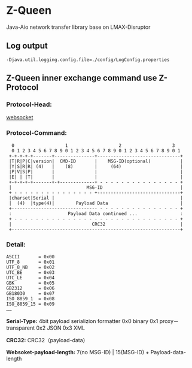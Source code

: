 # Z-Queen
Java-Aio network transfer library base on LMAX-Disruptor

## Log output
`-Djava.util.logging.config.file=./config/LogConfig.properties`

## Z-Queen inner exchange command use Z-Protocol
### Protocol-Head:
[websocket](http://www.ietf.org/rfc/rfc6455.txt )
### Protocol-Command:
      0                   1                   2                   3
      0 1 2 3 4 5 6 7 8 9 0 1 2 3 4 5 6 7 8 9 0 1 2 3 4 5 6 7 8 9 0 1
     +-+-+-+-+-------+---------------+-------------------------------+
     |T|R|P|C|version|  CMD-ID       |    MSG-ID(optional)           |
     |Y|S|R|R| (4)   |    (8)        |     (64)                      |
     |P|V|S|P|       |               |    	                         |
     |E| | |T|       |               |                               |
     +-+-+-+-+-------+-+-------------+ - - - - - - - - - - - - - - - +
     |                            MSG-ID                             |
     + - - - - - - - - - - - - - - - +-------------------------------+
     |charset|Serial |                                               |
     |  (4)  |type(4)|        Payload Data                           |
     +-------------------------------- - - - - - - - - - - - - - - - +
     :                     Payload Data continued ...                :
     + - - - - - - - - - - - - - - - - - - - - - - - - - - - - - - - +
     |                              CRC32                            |
     +---------------------------------------------------------------+
    
### Detail:
```
ASCII       = 0x00
UTF_8       = 0x01
UTF_8_NB    = 0x02
UTC_BE      = 0x03
UTC_LE      = 0x04
GBK         = 0x05
GB2312      = 0x06
GB18030     = 0x07
ISO_8859_1  = 0x08
ISO_8859_15 = 0x09
……
```
**Serial-Type:** 4bit payload serializion formatter 0x0 binary 0x1 proxy－transparent 0x2 JSON 0x3 XML

**CRC32:** CRC32（payload-data）

**Websoket-payload-length:** 7(no MSG-ID) | 15(MSG-ID) + Payload-data-length
